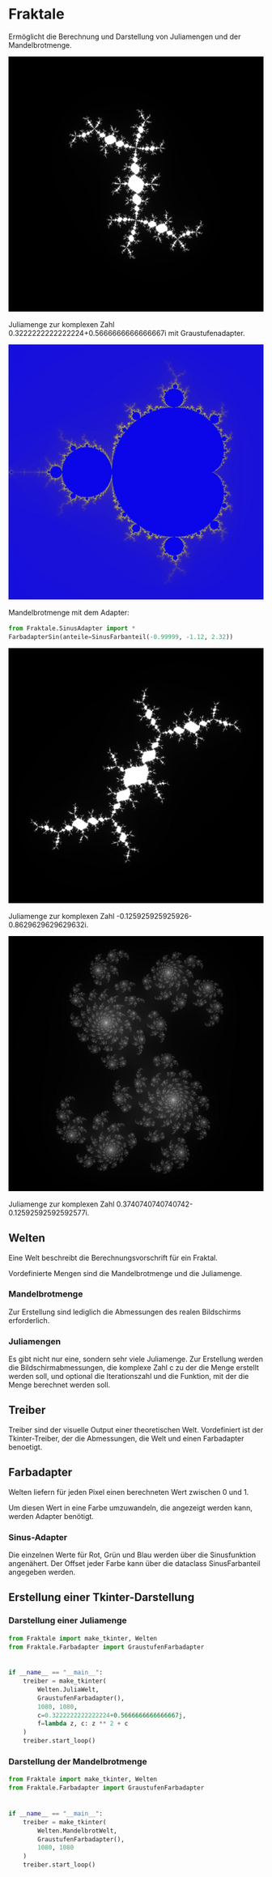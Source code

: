 # Fraktale

Ermöglicht die Berechnung und Darstellung von Juliamengen und der Mandelbrotmenge.

![Juliamenge 0.3222222222222224+0.5666666666666667i](doc/julia.png)

Juliamenge zur komplexen Zahl 0.3222222222222224+0.5666666666666667i mit Graustufenadapter.

![Mandelbrotmenge](doc/mandelbrot_1.5625_1.25.jpg)

Mandelbrotmenge mit dem Adapter: 
```python 
from Fraktale.SinusAdapter import *
FarbadapterSin(anteile=SinusFarbanteil(-0.99999, -1.12, 2.32))
```

![Juliamenge -0.125925925925926-0.8629629629629632i](doc/julia_-0.125925925925926-0.8629629629629632i_1.953125_1.25.jpg)

Juliamenge zur komplexen Zahl -0.125925925925926-0.8629629629629632i.

![Juliamenge 0.3740740740740742-0.12592592592592577i](doc/julia_0.3740740740740742-0.12592592592592577i_1.5625_1.25.jpg)

Juliamenge zur komplexen Zahl 0.3740740740740742-0.12592592592592577i.

## Welten

Eine Welt beschreibt die Berechnungsvorschrift für ein Fraktal.

Vordefinierte Mengen sind die Mandelbrotmenge und die Juliamenge.

### Mandelbrotmenge
Zur Erstellung sind lediglich die Abmessungen des realen Bildschirms erforderlich.

### Juliamengen
Es gibt nicht nur eine, sondern sehr viele Juliamenge.
Zur Erstellung werden die Bildschirmabmessungen, die komplexe Zahl c zu der die Menge erstellt werden soll, 
und optional die Iterationszahl und die Funktion, mit der die Menge berechnet werden soll.

## Treiber
Treiber sind der visuelle Output einer theoretischen Welt.
Vordefiniert ist der Tkinter-Treiber, der die Abmessungen, die Welt und einen Farbadapter benoetigt.

## Farbadapter
Welten liefern für jeden Pixel einen berechneten Wert zwischen 0 und 1.

Um diesen Wert in eine Farbe umzuwandeln, die angezeigt werden kann, werden Adapter benötigt.

### Sinus-Adapter
Die einzelnen Werte für Rot, Grün und Blau werden über die Sinusfunktion angenähert.
Der Offset jeder Farbe kann über die dataclass SinusFarbanteil angegeben werden.

## Erstellung einer Tkinter-Darstellung
### Darstellung einer Juliamenge
```python
from Fraktale import make_tkinter, Welten
from Fraktale.Farbadapter import GraustufenFarbadapter


if __name__ == "__main__":
    treiber = make_tkinter(
        Welten.JuliaWelt,
        GraustufenFarbadapter(),
        1080, 1080, 
        c=0.3222222222222224+0.5666666666666667j, 
        f=lambda z, c: z ** 2 + c
    )
    treiber.start_loop()

```
### Darstellung der Mandelbrotmenge
```python
from Fraktale import make_tkinter, Welten
from Fraktale.Farbadapter import GraustufenFarbadapter


if __name__ == "__main__":
    treiber = make_tkinter(
        Welten.MandelbrotWelt,
        GraustufenFarbadapter(),
        1080, 1080
    )
    treiber.start_loop()

```
